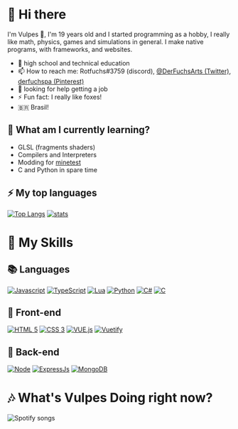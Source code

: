 # 👋 Hi there

I'm Vulpes 🦊, I'm 19 years old and I started programming as a hobby, I really like math, physics, games and simulations in general. I make native programs, with frameworks, and websites.

- 🏫 high school and technical education
- 📫 How to reach me: Rotfuchs#3759 (discord), [@DerFuchsArts (Twitter)](https://twitter.com/derfuchsarts), [derfuchspa (Pinterest)](https://br.pinterest.com/derfuchspa/)
- 🤔 looking for help getting a job
- ⚡ Fun fact: I really like foxes!
- 🇧🇷  Brasil!

## 🌱 What am I currently learning?

- GLSL (fragments shaders)
- Compilers and Interpreters
- Modding for [minetest](https://www.minetest.net/)
- C and Python in spare time

## ⚡ My top languages
[![Top Langs](https://github-readme-stats.vercel.app/api/top-langs/?username=Rotfuchs-von-Vulpes&layout=compact&theme=synthwave&langs_count=10&count_private=true)](https://github.com/anuraghazra/github-readme-stats)
[![stats](https://github-readme-stats.vercel.app/api?username=Rotfuchs-von-Vulpes&show_icons=true&locale=en&include_all_commits=true&theme=synthwave)](https://github.com/anuraghazra/github-readme-stats)

# 🚀 My Skills

## 📚 Languages
[![Javascript](https://img.shields.io/badge/JAVASCRIPT-323330?style=for-the-badge&logo=javascript)](https://developer.mozilla.org/pt-BR/docs/Web/JavaScript)
[![TypeScript](https://img.shields.io/badge/TYPESCRIPT-323330?style=for-the-badge&logo=typescript)](https://typescriptlang.org)
[![Lua](https://img.shields.io/badge/LUA-000081?style=for-the-badge&logo=lua)](http://www.lua.org/)
[![Python](https://img.shields.io/badge/PYTHON-f7d367?style=for-the-badge&logo=python)](https://www.python.org/)
[![C#](https://img.shields.io/badge/CSHARP-390091?style=for-the-badge&logo=csharp)](https://docs.microsoft.com/en-us/dotnet/csharp/)
[![C](https://img.shields.io/badge/C-000000?style=for-the-badge&logo=c)](https://en.wikipedia.org/wiki/C_(programming_language))


## 👀 Front-end
[![HTML 5](https://img.shields.io/badge/HTML5-E34F26?style=for-the-badge&logo=html5&logoColor=white)](https://www.w3.org/standards/webdesign/htmlcss.html)
[![CSS 3](https://img.shields.io/badge/CSS3-1572B6?style=for-the-badge&logo=css3&logoColor=white)](https://www.w3.org/standards/webdesign/htmlcss.html)
[![VUE.js](https://img.shields.io/badge/VUE.JS-202530?style=for-the-badge&logo=vuedotjs)](https://vuejs.org/)
[![Vuetify](https://img.shields.io/badge/VUETIFY-1572B6?style=for-the-badge&logo=vuetify)](https://vuetifyjs.com/en/)

## 🧠 Back-end
[![Node](https://img.shields.io/badge/Node.js-43853D?style=for-the-badge&logo=node.js&logoColor=white)](https://nodejs.org)
[![ExpressJs](https://img.shields.io/badge/express-000000?style=for-the-badge&logo=express&logoColor=white)](https://expressjs.com/)
[![MongoDB](https://img.shields.io/badge/MONGODB-323330?style=for-the-badge&logo=mongodb)](https://www.mongodb.com/)

# 🎶 What's Vulpes Doing right now?

![Spotify songs](https://spotify-recently-played-readme.vercel.app/api?user=e1rp5gewwymtg24e51vgyn3ze&count=10)
